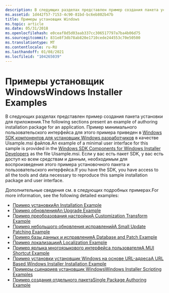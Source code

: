 ```yaml
---
description: В следующих разделах представлен пример создания пакета установки для приложения.
ms.assetid: 1d442f57-7153-4c90-81bd-bc6eb802b47b
title: Примеры установщик Windows
ms.topic: article
ms.date: 05/31/2018
ms.openlocfilehash: e0ceaf8d5d03aab337cc306517797a7ba4b06d75
ms.sourcegitcommit: 831e8f3db78ab820e1710cede244553c70e50500
ms.translationtype: MT
ms.contentlocale: ru-RU
ms.lasthandoff: 01/08/2021
ms.locfileid: "104265039"
---
```

# <a name="windows-installer-examples"></a><span data-ttu-id="1ef3c-103">Примеры установщик Windows</span><span class="sxs-lookup"><span data-stu-id="1ef3c-103">Windows Installer Examples</span></span>

<span data-ttu-id="1ef3c-104">В следующих разделах представлен пример создания пакета установки для приложения.</span><span class="sxs-lookup"><span data-stu-id="1ef3c-104">The following sections present an example of authoring installation package for an application.</span></span> <span data-ttu-id="1ef3c-105">Пример минимального пользовательского интерфейса для этого примера приведен в [Windows SDK компонентов для установщик Windows разработчиков](platform-sdk-components-for-windows-installer-developers.md) в качестве Uisample.msi файлов.</span><span class="sxs-lookup"><span data-stu-id="1ef3c-105">An example of a minimal user interface for this sample is provided in the [Windows SDK Components for Windows Installer Developers](platform-sdk-components-for-windows-installer-developers.md) as the file Uisample.msi.</span></span> <span data-ttu-id="1ef3c-106">Если у вас есть пакет SDK, у вас есть доступ ко всем средствам и данным, необходимым для воспроизведения этого примера установочного пакета и пользовательского интерфейса.</span><span class="sxs-lookup"><span data-stu-id="1ef3c-106">If you have the SDK, you have access to all the tools and data necessary to reproduce this sample installation package and user interface.</span></span>

<span data-ttu-id="1ef3c-107">Дополнительные сведения см. в следующих подробных примерах.</span><span class="sxs-lookup"><span data-stu-id="1ef3c-107">For more information, see the following detailed examples:</span></span>

-   [<span data-ttu-id="1ef3c-108">Пример установки</span><span class="sxs-lookup"><span data-stu-id="1ef3c-108">An Installation Example</span></span>](an-installation-example.md)
-   [<span data-ttu-id="1ef3c-109">Пример обновления</span><span class="sxs-lookup"><span data-stu-id="1ef3c-109">An Upgrade Example</span></span>](an-upgrade-example.md)
-   [<span data-ttu-id="1ef3c-110">Пример преобразования настройки</span><span class="sxs-lookup"><span data-stu-id="1ef3c-110">A Customization Transform Example</span></span>](a-customization-transform-example.md)
-   [<span data-ttu-id="1ef3c-111">Пример небольшого обновления исправлений</span><span class="sxs-lookup"><span data-stu-id="1ef3c-111">A Small Update Patching Example</span></span>](a-small-update-patching-example.md)
-   [<span data-ttu-id="1ef3c-112">Пример базы данных и исправления</span><span class="sxs-lookup"><span data-stu-id="1ef3c-112">A Database and Patch Example</span></span>](a-database-and-patch-example.md)
-   [<span data-ttu-id="1ef3c-113">Пример локализации</span><span class="sxs-lookup"><span data-stu-id="1ef3c-113">A Localization Example</span></span>](a-localization-example.md)
-   [<span data-ttu-id="1ef3c-114">Пример ярлыка многоязыкового интерфейса пользователя</span><span class="sxs-lookup"><span data-stu-id="1ef3c-114">A MUI Shortcut Example</span></span>](a-mui-shortcut-example.md)
-   [<span data-ttu-id="1ef3c-115">Пример установки установщик Windows на основе URL-адреса</span><span class="sxs-lookup"><span data-stu-id="1ef3c-115">A URL Based Windows Installer Installation Example</span></span>](a-url-based-windows-installer-installation-example.md)
-   [<span data-ttu-id="1ef3c-116">Примеры сценариев установщик Windows</span><span class="sxs-lookup"><span data-stu-id="1ef3c-116">Windows Installer Scripting Examples</span></span>](windows-installer-scripting-examples.md)
-   [<span data-ttu-id="1ef3c-117">Пример создания отдельного пакета</span><span class="sxs-lookup"><span data-stu-id="1ef3c-117">Single Package Authoring Example</span></span>](single-package-authoring-example.md)

 

 



